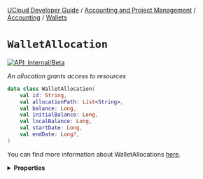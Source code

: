 [UCloud Developer Guide](/docs/developer-guide/README.md) / [Accounting and Project Management](/docs/developer-guide/accounting-and-projects/README.md) / [Accounting](/docs/developer-guide/accounting-and-projects/accounting/README.md) / [Wallets](/docs/developer-guide/accounting-and-projects/accounting/wallets.md)

# `WalletAllocation`


[![API: Internal/Beta](https://img.shields.io/static/v1?label=API&message=Internal/Beta&color=red&style=flat-square)](/docs/developer-guide/core/api-conventions.md)


_An allocation grants access to resources_

```kotlin
data class WalletAllocation(
    val id: String,
    val allocationPath: List<String>,
    val balance: Long,
    val initialBalance: Long,
    val localBalance: Long,
    val startDate: Long,
    val endDate: Long?,
)
```
You can find more information about WalletAllocations
[here](/docs/developer-guide/accounting-and-projects/accounting/wallets.md).

<details>
<summary>
<b>Properties</b>
</summary>

<details>
<summary>
<code>id</code>: <code><code><a href='https://kotlinlang.org/api/latest/jvm/stdlib/kotlin/-string/'>String</a></code></code> A unique ID of this allocation
</summary>





</details>

<details>
<summary>
<code>allocationPath</code>: <code><code><a href='https://kotlinlang.org/api/latest/jvm/stdlib/kotlin.collections/-list/'>List</a>&lt;<a href='https://kotlinlang.org/api/latest/jvm/stdlib/kotlin/-string/'>String</a>&gt;</code></code> A path, starting from the top, through the allocations that will be charged, when a charge is made
</summary>



Note that this allocation path will always include, as its last element, this allocation.


</details>

<details>
<summary>
<code>balance</code>: <code><code><a href='https://kotlinlang.org/api/latest/jvm/stdlib/kotlin/-long/'>Long</a></code></code> The current balance of this wallet allocation's subtree
</summary>





</details>

<details>
<summary>
<code>initialBalance</code>: <code><code><a href='https://kotlinlang.org/api/latest/jvm/stdlib/kotlin/-long/'>Long</a></code></code> The initial balance which was granted to this allocation
</summary>





</details>

<details>
<summary>
<code>localBalance</code>: <code><code><a href='https://kotlinlang.org/api/latest/jvm/stdlib/kotlin/-long/'>Long</a></code></code> The current balance of this wallet allocation
</summary>





</details>

<details>
<summary>
<code>startDate</code>: <code><code><a href='https://kotlinlang.org/api/latest/jvm/stdlib/kotlin/-long/'>Long</a></code></code> Timestamp for when this allocation becomes valid
</summary>





</details>

<details>
<summary>
<code>endDate</code>: <code><code><a href='https://kotlinlang.org/api/latest/jvm/stdlib/kotlin/-long/'>Long</a>?</code></code> Timestamp for when this allocation becomes invalid, null indicates that this allocation does not expire automatically
</summary>





</details>



</details>


